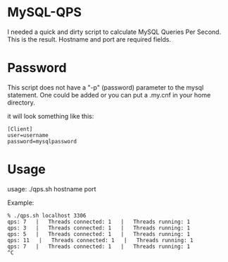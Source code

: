 MySQL-QPS
=========

I needed a quick and dirty script to calculate MySQL Queries Per Second. This is the result. Hostname and port are required fields.


Password
========
This script does not have a "-p" (password) parameter to the mysql statement. One could be added or you can put a .my.cnf in your home directory.

it will look something like this:

```
[Client]
user=username
password=mysqlpassword
```

Usage
======

usage: ./qps.sh hostname port

Example:
```
% ./qps.sh localhost 3306
qps: 7   |   Threads connected: 1   |   Threads running: 1
qps: 3   |   Threads connected: 1   |   Threads running: 1
qps: 5   |   Threads connected: 1   |   Threads running: 1
qps: 11   |   Threads connected: 1   |   Threads running: 1
qps: 7   |   Threads connected: 1   |   Threads running: 1
^C
```
